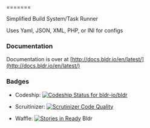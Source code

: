 
=======

Simplified Build System/Task Runner

Uses Yaml, JSON, XML, PHP, or INI for configs


### Documentation

Documentation is over at [http://docs.bldr.io/en/latest/](http://docs.bldr.io/en/latest/)


### Badges
* Codeship: [ ![Codeship Status for bldr-io/bldr](https://www.codeship.io/projects/30881770-9cb0-0131-2557-1a4ad598520c/status?branch=master)](https://www.codeship.io/projects/17812) 

* Scruitinizer: [![Scrutinizer Code Quality](https://scrutinizer-ci.com/g/bldr-io/bldr/badges/quality-score.png?s=fc2f6d8f68605e041a0cbf9965fe42bb42484ca4)](https://scrutinizer-ci.com/g/bldr-io/bldr/)

* Waffle: [![Stories in Ready](https://badge.waffle.io/bldr-io/bldr.png?label=ready&title=Ready)](https://waffle.io/bldr-io/bldr)
Bldr 
